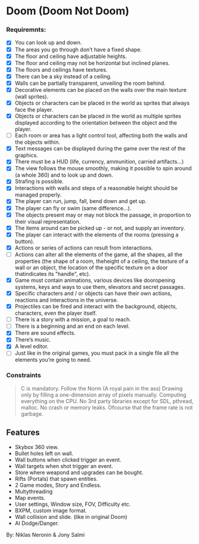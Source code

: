 
# Doom (Doom Not Doom)

### Requiremnts:
- [x] You can look up and down.
- [x] The areas you go through don’t have a fixed shape.
- [x] The floor and ceiling have adjustable heights.
- [x] The floor and ceiling may not be horizontal but inclined planes.
- [x] The floors and ceilings have textures.
- [x] There can be a sky instead of a ceiling.
- [x] Walls can be partially transparent, unveiling the room behind.
- [x] Decorative elements can be placed on the walls over the main texture (wall sprites).
- [x] Objects or characters can be placed in the world as sprites that always face the player.	
- [x] Objects or characters can be placed in the world as multiple sprites displayed according to the orientation 	between the object and the player.
- [ ] Each room or area has a light control tool, affecting both the walls and the objects within.
- [x] Text messages can be displayed during the game over the rest of the graphics.
- [x] There must be a HUD (life, currency, ammunition, carried artifacts...)
- [x] The view follows the mouse smoothly, making it possible to spin around (a whole 360) and to look up and down.
- [x] Strafing is possible.
- [x] Interactions with walls and steps of a reasonable height should be managed properly.
- [x] The player can run, jump, fall, bend down and get up.
- [x] The player can fly or swim (same difference...).
- [x] The objects present may or may not block the passage, in proportion to their visual representation.
- [x] The items around can be picked up - or not, and supply an inventory.
- [x] The player can interact with the elements of the rooms (pressing a button).
- [x] Actions or series of actions can result from interactions.
- [ ] Actions can alter all the elements of the game, all the shapes, all the properties (the shape of a room, theheight of a ceiling, the texture of a wall or an object, the location of the specific texture on a door thatindicates its "handle", etc).
- [x] Game must contain animations, various devices like dooropening systems, keys and ways to use them, elevators and secret passages.
- [x] Specific characters and / or objects can have their own actions, reactions and interactions in the universe.
- [x] Projectiles can be fired and interact with the background, objects, characters, even the player itself.
- [ ] There is a story with a mission, a goal to reach.
- [ ] There is a beginning and an end on each level.
- [x] There are sound effects.
- [x] There’s music.
- [x] A level editor.
- [ ] Just like in the original games, you must pack in a single file all the elements you’re going to need.

### Constraints

> C is mandatory.
Follow the Norm (A royal pain in the ass)
Drawing only by filling a one-dimension array of pixels manually.
Computing everything on the CPU.
No 3rd party libraries except for SDL, pthread, malloc.
No crash or memory leaks.
Ofcourse that the frame rate is not garbage.

## Features
- Skybox 360 view.
- Bullet holes left on wall.
- Wall buttons when clicked trigger an event.
- Wall targets when shot trigger an event.
- Store where weapond and upgrades can be bought.
- Rifts (Portals) that spawn entities.
- 2 Game modes, Story and Endless.
- Multythreading
- Map events.
- User settings, Window size, FOV, Difficulty etc.
- BXPM, custom image format.
- Wall collision and slide. (like in original Doom)
- AI Dodge/Danger.

By: Niklas Neronin & Jony Salmi